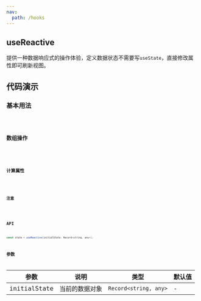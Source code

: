 ```yaml
---
nav:
  path: /hooks
---
```


## useReactive

提供一种数据响应式的操作体验，定义数据状态不需要写`useState`，直接修改属性即可刷新视图。

## 代码演示

### 基本用法

<code src="./demo/demo1.tsx" />

### 数组操作

<code src="./demo/demo2.tsx"  />

### 计算属性

<code src="./demo/demo3.tsx"  />

### 注意

<code src="./demo/demo4.tsx" />

## API

```js
const state = useReactive(initialState: Record<string, any>);
```

## 参数

| 参数         | 说明           | 类型                  | 默认值 |
| ------------ | -------------- | --------------------- | ------ |
| initialState | 当前的数据对象 | `Record<string, any>` | -      |
